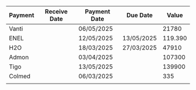 
| Payment | Receive Date | Payment Date | Due Date   | Value   |
| ------- | ------------ | ------------ | ---------- | ------- |
| Vanti   |              | 06/05/2025   |            | 21780   |
| ENEL    |              | 12/05/2025   | 13/05/2025 | 119.390 |
| H2O     |              | 18/03/2025   | 27/03/2025 | 47910   |
| Admon   |              | 03/04/2025   |            | 107300  |
| Tigo    |              | 13/05/2025   |            | 139900  |
| Colmed  |              | 06/03/2025   |            | 335     |
|         |              |              |            |         |